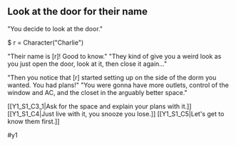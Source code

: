 ## Look at the door for their name
"You decide to look at the door."

$ r = Character("Charlie")

"Their name is [r]! Good to know."
"They kind of give you a weird look as you just open the door, look at it, then close it again..."

"Then you notice that [r] started setting up on the side of the dorm you wanted. You had plans!" 
"You were gonna have more outlets, control of the window and AC, and the closet in the arguably better space." 

[[Y1_S1_C3_1|Ask for the space and explain your plans with it.]]
[[Y1_S1_C4|Just live with it, you snooze you lose.]]
[[Y1_S1_C5|Let's get to know them first.]]

#y1